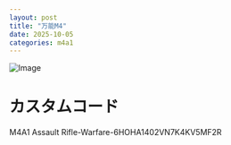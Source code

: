 ```yaml
---
layout: post
title: "万能M4"
date: 2025-10-05
categories: m4a1
---
```


![Image](https://github.com/user-attachments/assets/d81cfa49-9dfb-4da8-a37d-d6befc161270)

# カスタムコード

M4A1 Assault Rifle-Warfare-6HOHA1402VN7K4KV5MF2R
